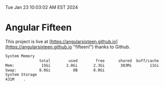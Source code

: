 Tue Jan 23 10:03:02 AM EST 2024

# Angular Fifteen


This project is live at [https://angularsixteen.github.io](https://angularsixteen.github.io "fifteen!") thanks to Github.

```bash
System Memory
               total        used        free      shared  buff/cache   available
Mem:            15Gi       2.0Gi       2.3Gi       303Mi        11Gi        13Gi
Swap:          8.0Gi          0B       8.0Gi
System Storage
431M	.
```
```bash
